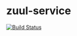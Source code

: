 # zuul-service
[![Build Status](https://api.travis-ci.org/spring-rookie/zuul-service.svg?branch=master)](https://travis-ci.org/spring-rookie/zuul-service)
